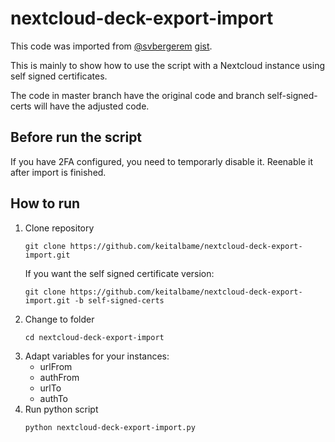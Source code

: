 # nextcloud-deck-export-import

This code was imported from [@svbergerem](https://gist.github.com/svbergerem) [gist](https://gist.github.com/svbergerem/5914d7f87764901aefddba125af99938).

This is mainly to show how to use the script with a Nextcloud instance using self signed certificates.

The code in master branch have the original code and branch self-signed-certs will have the adjusted code.

## Before run the script

If you have 2FA configured, you need to temporarly disable it.
Reenable it after import is finished.

## How to run

1. Clone repository
   ```
   git clone https://github.com/keitalbame/nextcloud-deck-export-import.git
   ```
   If you want the self signed certificate version:
   ```
   git clone https://github.com/keitalbame/nextcloud-deck-export-import.git -b self-signed-certs
   ```
2. Change to folder
   ```
   cd nextcloud-deck-export-import
   ```
3. Adapt variables for your instances:
   * urlFrom
   * authFrom
   * urlTo
   * authTo
4. Run python script
   ```
   python nextcloud-deck-export-import.py
   ```
